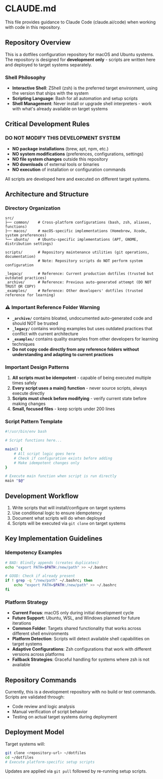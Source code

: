 # CLAUDE.md

This file provides guidance to Claude Code (claude.ai/code) when working with code in this repository.

## Repository Overview

This is a dotfiles configuration repository for macOS and Ubuntu systems. The repository is designed for **development only** - scripts are written here and deployed to target systems separately.

### Shell Philosophy
- **Interactive Shell**: ZShell (zsh) is the preferred target environment, using the version that ships with the system
- **Scripting Language**: Bash for all automation and setup scripts
- **Shell Management**: Never install or upgrade shell interpreters - work with what's already available on target systems

## Critical Development Rules

### DO NOT MODIFY THIS DEVELOPMENT SYSTEM
- **NO package installations** (brew, apt, npm, etc.)
- **NO system modifications** (preferences, configurations, settings)
- **NO file system changes** outside this repository
- **NO downloads** of external tools or binaries
- **NO execution** of installation or configuration commands

All scripts are developed here and executed on different target systems.

## Architecture and Structure

### Directory Organization

```
src/
├── common/    # Cross-platform configurations (bash, zsh, aliases, functions)
├── macos/     # macOS-specific implementations (Homebrew, Xcode, system preferences)
└── ubuntu/    # Ubuntu-specific implementations (APT, GNOME, distribution settings)

scripts/       # Repository maintenance utilities (git operations, documentation)
               # Note: Repository scripts do NOT perform system configuration

_legacy/       # Reference: Current production dotfiles (trusted but outdated practices)
_archive/      # Reference: Previous auto-generated attempt (DO NOT TRUST OR COPY)
_examples/     # Reference: Other developers' dotfiles (trusted reference for learning)
```

### ⚠️ Important Reference Folder Warning
- **`_archive/`** contains bloated, undocumented auto-generated code and should NOT be trusted
- **`_legacy/`** contains working examples but uses outdated practices that conflict with current architecture
- **`_examples/`** contains quality examples from other developers for learning techniques
- **Do not copy code directly from any reference folders without understanding and adapting to current practices**

### Important Design Patterns

1. **All scripts must be idempotent** - capable of being executed multiple times safely
2. **Every script uses a main() function** - never source scripts, always execute directly
3. **Scripts must check before modifying** - verify current state before making changes
4. **Small, focused files** - keep scripts under 200 lines

### Script Pattern Template

```bash
#!/usr/bin/env bash

# Script functions here...

main() {
    # All script logic goes here
    # Check if configuration exists before adding
    # Make idempotent changes only
}

# Execute main function when script is run directly
main "$@"
```

## Development Workflow

1. Write scripts that will install/configure on target systems
2. Use conditional logic to ensure idempotency
3. Document what scripts will do when deployed
4. Scripts will be executed via `git clone` on target systems

## Key Implementation Guidelines

### Idempotency Examples

```bash
# BAD: Blindly appends (creates duplicates)
echo "export PATH=$PATH:/new/path" >> ~/.bashrc

# GOOD: Check if already present
if ! grep -q "/new/path" ~/.bashrc; then
    echo "export PATH=$PATH:/new/path" >> ~/.bashrc
fi
```

### Platform Strategy

- **Current Focus**: macOS only during initial development cycle
- **Future Support**: Ubuntu, WSL, and Windows planned for future iterations
- **Common Folder**: Targets shared functionality that works across different shell environments
- **Platform Detection**: Scripts will detect available shell capabilities on target systems
- **Adaptive Configurations**: Zsh configurations that work with different versions across platforms
- **Fallback Strategies**: Graceful handling for systems where zsh is not available

## Repository Commands

Currently, this is a development repository with no build or test commands. Scripts are validated through:
- Code review and logic analysis
- Manual verification of script behavior
- Testing on actual target systems during deployment

## Deployment Model

Target systems will:
```bash
git clone <repository-url> ~/dotfiles
cd ~/dotfiles
# Execute platform-specific setup scripts
```

Updates are applied via `git pull` followed by re-running setup scripts.